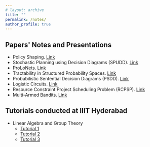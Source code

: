 ```yaml
---
# layout: archive
title: ""
permalink: /notes/
author_profile: true
---
```

## Papers' Notes and Presentations
* Policy Shaping. [Link](http://kushagra06.github.io/files/pol_shaping.pdf)
* Stochastic Planning using Decision Diagrams (SPUDD). [Link](http://kushagra06.github.io/files/spudd.pdf)
* ProLoNets. [Link](http://kushagra06.github.io/files/ProLoNets.pdf)
* Tractability in Structured Probability Spaces. [Link](http://kushagra06.github.io/files/tract_struc_spaces.pdf)
* Probabilistic Sentential Decision Diagrams (PSDD). [Link](http://kushagra06.github.io/files/PSDD_Presentation.pdf)
* Logistic Circuits. [Link](http://kushagra06.github.io/files/logistic_ckts.pdf)
* Resource Constraint Project Scheduling Problem (RCPSP). [Link](http://kushagra06.github.io/files/RCPSP_June6.pdf)
* Multi-Armed Bandits. [Link](http://kushagra06.github.io/files/bandits-scribe.pdf)

## Tutorials conducted at IIIT Hyderabad
* Linear Algebra and Group Theory
  * [Tutorial 1](http://kushagra06.github.io/files/la_tut1.pdf)
  * [Tutorial 2](http://kushagra06.github.io/files/la_tut2.pdf)
  * [Tutorial 3](http://kushagra06.github.io/files/la_tut3.pdf)
